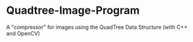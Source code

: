 # Quadtree-Image-Program
A "compressor" for images using the QuadTree Data Structure (with C++ and OpenCV)
